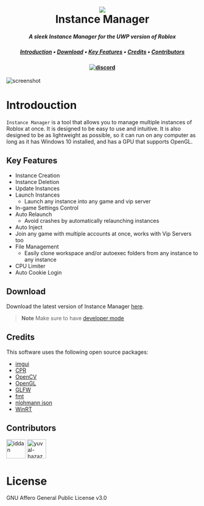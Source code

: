 <h1 align="center">
  <br>
      <img src="https://i.ibb.co/rp9HkvM/instance-manager.png">
  </a>
	<br>
    Instance Manager
    <br>
</h1>

<h5 class="LOee" align="center">A sleek Instance Manager for the UWP version of Roblox<h5>

<p align="center">
<a href="#introduction"><b>Introduction</b></a> •
  <a href="#download"><b>Download</b></a> •
  <a href="#key-features"><b>Key Features</b></a> •
  <a href="#credits"><b>Credits</b></a> • 
  <a href="#ontributors"><b>Contributors</b></a>
</p>

<h4 align="center">
  <a href="https://discord.gg/hVdMzb7KUn">
    <img src="https://img.shields.io/badge/discord-7289da.svg?style=flat-square" alt="discord">
  </a>
</h4>

![screenshot](https://cdn.discordapp.com/attachments/1145882469900496966/1146221397828435998/Instance_Manager_bkTrF21Mgy.gif)

# Introdouction
`Instance Manager` is a tool that allows you to manage multiple instances of Roblox at once. It is designed to be easy to use and intuitive. It is also designed to be as lightweight as possible, so it can run on any computer as long as it has Windows 10 installed, and has a GPU that supports OpenGL.

## Key Features
* Instance Creation
* Instance Deletion
* Update Instances
* Launch Instances
    - Launch any instance into any game and vip server
* In-game Settings Control
* Auto Relaunch
    - Avoid crashes by automatically relaunching instances
* Auto Inject
* Join any game with multiple accounts at once, works with Vip Servers too
* File Management
    - Easily clone workspace and/or autoexec folders from any instance to any instance
* CPU Limiter
* Auto Cookie Login


## Download
Download the latest version of Instance Manager [here](https://example.com).

> **Note**
> Make sure to have [developer mode](https://learn.microsoft.com/en-us/windows/apps/get-started/developer-mode-features-and-debugging)

## Credits

This software uses the following open source packages:

- [imgui](https://github.com/ocornut/imgui)
- [CPR](https://github.com/libcpr/cpr)
- [OpenCV](https://github.com/opencv/opencv)
- [OpenGL](https://www.opengl.org/)
- [GLFW](https://www.glfw.org/)
- [fmt](https://github.com/fmtlib/fmt)
- [nlohmann json](https://github.com/nlohmann/json)
- [WinRT](https://github.com/microsoft/cppwinrt)

## Contributors

<a href="https://github.com/Sightem"><img src="https://avatars.githubusercontent.com/u/67830794?v=4" title="iddan" width="50" height="50"></a>
<a href="https://github.com/nowilltolife"><img src="https://avatars.githubusercontent.com/u/55301990?v=4" title="yuval-hazaz" width="50" height="50"></a>

# License
GNU Affero General Public License v3.0